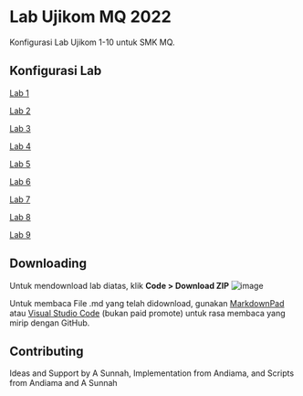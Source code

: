 # Lab Ujikom MQ 2022

Konfigurasi Lab Ujikom 1-10 untuk SMK MQ.

## Konfigurasi Lab
[Lab 1](https://github.com/ujikomidn/Ujikom-IDN-2022/blob/main/Configuration/Lab1.md)

[Lab 2](https://github.com/ujikomidn/Ujikom-IDN-2022/blob/main/Configuration/Lab2.md)

[Lab 3](https://github.com/ujikomidn/Ujikom-IDN-2022/blob/main/Configuration/Lab3.md)

[Lab 4](https://github.com/ujikomidn/Ujikom-IDN-2022/blob/main/Configuration/Lab4.md)

[Lab 5](https://github.com/ujikomidn/Ujikom-IDN-2022/blob/main/Configuration/Lab5.md)

[Lab 6](https://github.com/ujikomidn/Ujikom-IDN-2022/blob/main/Configuration/Lab6.md)

[Lab 7](https://github.com/ujikomidn/Ujikom-IDN-2022/blob/main/Configuration/Lab7.md)

[Lab 8](https://github.com/ujikomidn/Ujikom-IDN-2022/blob/main/Configuration/Lab8.md)

[Lab 9](https://github.com/ujikomidn/Ujikom-IDN-2022/blob/main/Configuration/Lab9.md)

## Downloading
Untuk mendownload lab diatas, klik
**Code > Download ZIP**
![image](https://user-images.githubusercontent.com/100014814/157188328-9a6b93a9-465b-4535-ad4d-ce7697ca6a32.png)

Untuk membaca File .md yang telah didownload, gunakan [MarkdownPad](http://markdownpad.com/) atau [Visual Studio Code](https://code.visualstudio.com/download#) (bukan paid promote) untuk rasa membaca yang mirip dengan GitHub.

## Contributing
Ideas and Support by A Sunnah, Implementation from Andiama, and Scripts from Andiama and A Sunnah
